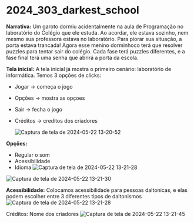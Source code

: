 # 2024_303_darkest_school

**Narrativa:**
  Um garoto dormiu acidentalmente na aula de Programação no laboratório do Colégio que ele estuda. Ao acordar, ele estava sozinho, nem mesmo sua professora estava no laboratório. Para piorar sua situação, a porta estava trancada! Agora esse menino dorminhoco terá que resolver puzzles para tentar sair do colégio. Cada fase terá puzzles diferentes, e a fase final terá uma senha que abrirá a porta da escola. 

**Tela inicial:**
A tela inicial já mostra o primeiro cenário: laboratório de informática.
Temos 3 opções de clicks: 
- Jogar -> começa o jogo
- Opções -> mostra as opçoes
- Sair -> fecha o jogo
- Créditos -> creditos dos criadores

  ![Captura de tela de 2024-05-22 13-20-52](https://github.com/TP-Coltec-UFMG/2024_303_darkest_school/assets/161468932/b4e35157-0374-4073-abff-137b6d5943db)




**Opções:** 
- Regular o som
- Acessibilidade
- Idioma
![Captura de tela de 2024-05-22 13-21-28](https://github.com/TP-Coltec-UFMG/2024_303_darkest_school/assets/161468932/d4a6b57c-c1a7-4d53-8dec-96fcea383069)

![Captura de tela de 2024-05-22 13-21-30](https://github.com/TP-Coltec-UFMG/2024_303_darkest_school/assets/161468932/d95b9784-25c9-45e9-92e1-b99927b556e4)










**Acessibilidade:**
Colocamos acessibilidade para pessoas daltonicas, e elas podem escolher entre 3 diferentes tipos de daltonismos
![Captura de tela de 2024-05-22 13-21-28](https://github.com/TP-Coltec-UFMG/2024_303_darkest_school/assets/161468932/4d096439-0359-48e5-8761-20eca4d1d335)










Créditos:
Nome dos criadores
![Captura de tela de 2024-05-22 13-21-45](https://github.com/TP-Coltec-UFMG/2024_303_darkest_school/assets/161468932/584d8f4f-e0ce-48ef-8737-9a2fa4c3176c)

